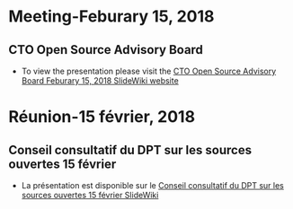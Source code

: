 # Meeting-Feburary 15, 2018 

## CTO Open Source Advisory Board 

* To view the presentation please visit the [CTO Open Source Advisory Board Feburary 15, 2018 SlideWiki website](http://slidewiki.aksw.org/deck/27)
    
# Réunion-15 février, 2018

## Conseil consultatif du DPT sur les sources ouvertes 15 février

* La présentation est disponible sur le [Conseil consultatif du DPT sur les sources ouvertes 15 février SlideWiki](http://slidewiki.aksw.org/deck/28)
